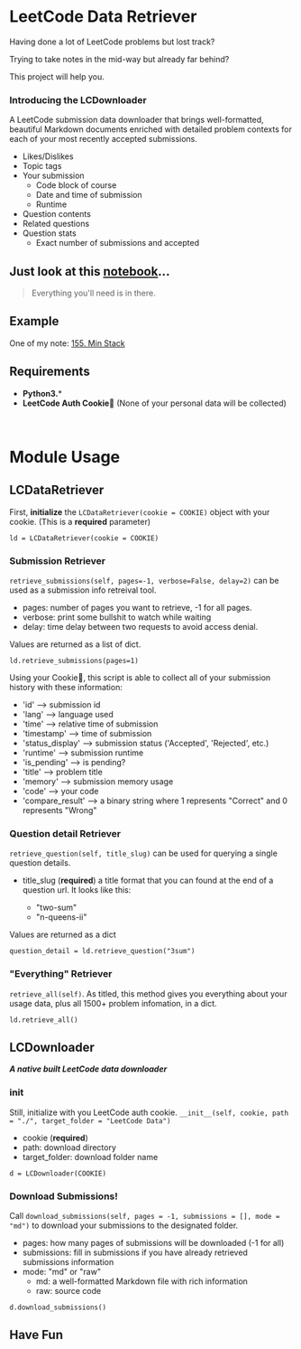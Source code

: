 # LeetCode Data Retriever

<p>Having done a lot of LeetCode problems but lost track?</p>
<p>Trying to take notes in the mid-way but already far behind?</p>
<p>This project will help you.</p>

### Introducing the LCDownloader
<p>A LeetCode submission data downloader that brings well-formatted, beautiful Markdown documents enriched with detailed problem contexts for each of your most recently accepted submissions.</p>

- Likes/Dislikes
- Topic tags
- Your submission
    - Code block of course
    - Date and time of submission
    - Runtime
- Question contents
- Related questions
- Question stats
    - Exact number of submissions and accepted

## Just look at this [notebook](./LeetCode%20Retriever.ipynb)...
> Everything you'll need is in there.

## Example
One of my note: [155. Min Stack](LeetCode%20Data/%5B155%5D%20Min%20Stack.md)

## Requirements
- **Python3.***
- **LeetCode Auth Cookie🍪** (None of your personal data will be collected)

<br>

# Module Usage
## LCDataRetriever
First, **initialize** the `LCDataRetriever(cookie = COOKIE)` object with your cookie. (This is a **required** parameter)

```python3
ld = LCDataRetriever(cookie = COOKIE)
```

### Submission Retriever
`retrieve_submissions(self, pages=-1, verbose=False, delay=2)` can be used as a submission info retreival tool.

- pages: number of pages you want to retrieve, -1 for all pages.
- verbose: print some bullshit to watch while waiting
- delay: time delay between two requests to avoid access denial.

Values are returned as a list of dict. 

```python3
ld.retrieve_submissions(pages=1)
```
<p>Using your Cookie🍪, this script is able to collect all of your submission history with these information:</p>

- 'id' --> submission id
- 'lang' --> language used
- 'time' --> relative time of submission
- 'timestamp' --> time of submission
- 'status_display' --> submission status ('Accepted', 'Rejected', etc.)
- 'runtime' --> submission runtime
- 'is_pending' --> is pending?
- 'title' --> problem title
- 'memory' --> submission memory usage
- 'code' --> your code
- 'compare_result' --> a binary string where 1 represents "Correct" and 0 represents "Wrong"

### Question detail Retriever

`retrieve_question(self, title_slug)` can be used for querying a single question details.

- title_slug (**required**) a title format that you can found at the end of a question url. It looks like this:

    - "two-sum"
    - "n-queens-ii"
 
Values are returned as a dict

```python3
question_detail = ld.retrieve_question("3sum")
```

### "Everything" Retriever

`retrieve_all(self)`. As titled, this method gives you everything about your usage data, plus all 1500+ problem infomation, in a dict.

```python3
ld.retrieve_all()
```

## LCDownloader
**_A native built LeetCode data downloader_**

### __init__
Still, initialize with you LeetCode auth cookie.
`__init__(self, cookie, path = "./", target_folder = "LeetCode Data")`

- cookie (**required**)
- path: download directory
- target_folder: download folder name

```python3
d = LCDownloader(COOKIE)
```

### Download Submissions!
Call `download_submissions(self, pages = -1, submissions = [], mode = "md")` to download your submissions to the designated folder.

- pages: how many pages of submissions will be downloaded (-1 for all)
- submissions: fill in submissions if you have already retrieved submissions information
- mode: "md" or "raw"
    - md: a well-formatted Markdown file with rich information
    - raw: source code
    
```python3
d.download_submissions()
```

## Have Fun



